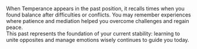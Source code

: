 When Temperance appears in the past position, it recalls times when you found balance after difficulties or conflicts. You may remember experiences where patience and mediation helped you overcome challenges and regain peace.  
This past represents the foundation of your current stability: learning to unite opposites and manage emotions wisely continues to guide you today.
